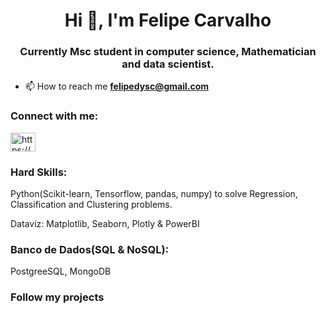 <h1 align="center">Hi 👋, I'm Felipe Carvalho</h1>
<h3 align="center">Currently Msc student in computer science, Mathematician and data scientist.</h3>

- 📫 How to reach me **felipedysc@gmail.com**

<h3 align="left">Connect with me:</h3>
<p align="left">
<a href="https://linkedin.com/in/https://www.linkedin.com/in/felipe-dos-santos-carvalho-562835199/" target="blank"><img align="center" src="https://raw.githubusercontent.com/rahuldkjain/github-profile-readme-generator/master/src/images/icons/Social/linked-in-alt.svg" alt="https://www.linkedin.com/in/felipe-dos-santos-carvalho-562835199/" height="30" width="40" /></a>
</p>

<h3 align="left">Hard Skills:</h3>
<p align="left">
Python(Scikit-learn, Tensorflow, pandas, numpy) to solve Regression, Classification and Clustering problems.
</p>

Dataviz: Matplotlib, Seaborn, Plotly & PowerBI

<h3 align="left">Banco de Dados(SQL & NoSQL):</h3> PostgreeSQL, MongoDB

### Follow my projects
